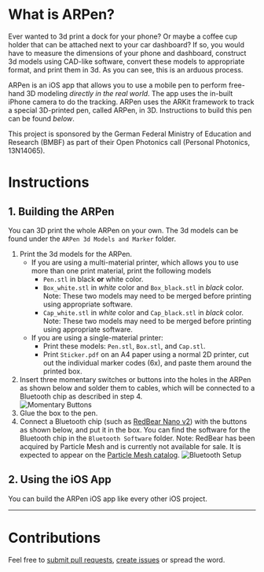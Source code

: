 # What is ARPen?

Ever wanted to 3d print a dock for your phone? Or maybe a coffee cup holder that can be attached next to your car dashboard? If so, you would have to measure the dimensions of your phone and dashboard, construct 3d models using CAD-like software, convert these models to appropriate format, and print them in 3d. As you can see, this is an arduous process. 

ARPen is an iOS app that allows you to use a mobile pen to perform free-hand 3D modeling _directly in the real world_. The app uses the in-built iPhone camera to do the tracking. ARPen uses the ARKit framework to track a special 3D-printed pen, called ARPen, in 3D. Instructions to build this pen can be found *below*.  

This project is sponsored by the German Federal Ministry of Education and Research (BMBF) as part of their Open Photonics call (Personal Photonics, 13N14065).  

# Instructions
## 1. Building the ARPen
You can 3D print the whole ARPen on your own. The 3d models can be found under the `ARPen 3d Models and Marker` folder.  

1. Print the 3d models for the ARPen.
	* If you are using a multi-material printer, which allows you to use more than one print material, print the following models
		* `Pen.stl` in black __or__ white color. 
		* `Box_white.stl` in _white_ color and `Box_black.stl` in _black_ color. Note: These two models may need to be merged before printing using appropriate software.  
		* `Cap_white.stl` in _white_ color and `Cap_black.stl` in _black_ color. Note: These two models may need to be merged before printing using appropriate software.  
	* If you are using a single-material printer:
		* Print these models: `Pen.stl`, `Box.stl`, and `Cap.stl`.
		* Print `Sticker.pdf` on an A4 paper using a normal 2D printer, cut out the individual marker codes (6x), and paste them around the printed box. 
2. Insert three momentary switches or buttons into the holes in the ARPen as shown below and solder them to cables, which will be connected to a Bluetooth chip as described in step 4.  
	![][image-1]
3. Glue the box to the pen. 
4. Connect a Bluetooth chip (such as [RedBear Nano v2][1]) with the buttons as shown below, and put it in the box. You can find the software for the Bluetooth chip in the `Bluetooth Software` folder. Note: RedBear has been acquired by Particle Mesh and is currently not available for sale. It is expected to appear on the [Particle Mesh catalog][4].
	![][image-2] 

## 2. Using the iOS App
You can build the ARPen iOS app like every other iOS project.  

---- 

# Contributions

Feel free to [submit pull requests][3], [create issues][2] or spread the word. 

[1]:	https://redbear.cc/product/ble-nano-2.html "RedBear Nano v2"
[2]:	https://github.com/i10/ARPen/issues/new "Add an issue"
[3]:    https://github.com/i10/ARPen/compare
[4]:    https://www.particle.io/mesh/

[image-1]:	https://github.com/i10/ARPen/blob/master/Documentation/images/Buttons.JPG "Momentary Buttons "
[image-2]:	https://github.com/i10/ARPen/blob/master/Documentation/images/Bluetooth%20Setup.jpg "Bluetooth Setup"
